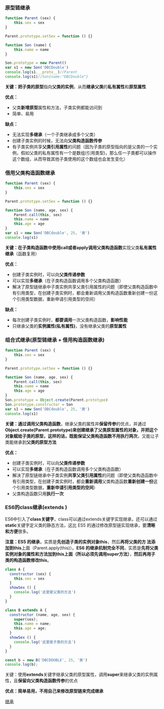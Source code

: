 ### 原型链继承

```js
function Parent (sex) {
    this.sex = sex
}

Parent.prototype.setSex = function () {}

function Son (name) {
    this.name = name
}

Son.prototype = new Parent()
var s1 = new Son('DBCDouble')
console.log(s1.__proto__)//Parent
console.log(s1)//Son{name:"DBCDouble"}
```

**关键：**把**子类的原型**指向**父类的实例**，从而**继承父类**的**私有属性**和**原型属性**

**优点：**

- 父类**新增原型**属性和方法，子类实例都能访问到
- 简单、易用

**缺点：**

- 无法实现**多继承**（一个子类继承成多个父类）
- 创建子类实例的时候，无法向**父类构造函数传参**
- 有子类实例共享**父类引用属性**的问题（因为子类的原型指向的是父类的一个实例，假如父类的私有属性有一个是数组(引用类型)，那么任一子类都可以操作这个数组，从而导致其他子类使用的这个数组也会发生变化）

### 借用父类构造函数继承

```js
function Parent (sex) {
    this.sex = sex
}

Parent.prototype.setSex = function () {}

function Son (name, age, sex) {
    Parent.call(this, sex)
    this.name = name
    this.age = age
}
var s1 = new Son('DBCdouble', 25, '男')
console.log(s1)
```

**关键：在子类构造函数中使用call或者apply调用父类构造函数**实现父类**私有属性继承**（函数复用）

**优点：**

- 创建子类实例时，可以向**父类传递参数**
- 可以实现**多继承**（在子类构造函数调用多个父类构造函数）
- 解决了原型链继承中子类实例共享父类引用属性的问题（即使父类构造函数中有引用类型，在创建子类实例时，都会重新调用父类构造函数重新创建一份这个引用类型数据，重新申请引用类型的空间）

**缺点：**

- 每次创建子类实例时，**都要调用**一次父类构造函数，**影响性能**
- 只继承父类的**实例属性(私有属性)**，没有继承父类的**原型属性**

### 组合式继承(原型链继承 + 借用构造函数继承)

```js
function Parent (sex) {
    this.sex = sex
}

Parent.prototype.setSex = function () {}

function Son (name, age, sex) {
    Parent.call(this, sex)
    this.name = name
    this.age = age
}
Son.prototype = Object.create(Parent.prototype)
Son.prototype.constructor = Son
var s1 = new Son('DBCdouble', 25, '男')
console.log(s1)
```

**关键：**通过**调用父类构造函数**，继承父类的属性并**保留传参**的优点，并通过**Object.create(Parent.prototype)**来创建继承了父类原型属性的对象，并把这个对象赋给子类的原型，这样的话，既能保证父类构造函数**不用执行两次**，又能让子类能继承到**父类的原型方法**

**优点：**

- 创建子类实例时，可以向**父类传递参数**
- 可以实现**多继承**（在子类构造函数调用多个父类构造函数）
- 解决了原型链继承中子类实例**共享父类引用属性**的问题（即使父类构造函数中有引用类型，在创建子类实例时，都会**重新调用**父类构造函数**重新创建一份**这个引用类型数据，**重新申请引用类型的空间**）
- 父类构造函数只用**执行一次**

### ES6的class继承(extends )

ES6中引入了**class关键字**，class可以通过extends关键字实现继承，还可以通过**static**关键字定义类的静态方法，这比 ES5 的通过修改原型链实现继承，要**清晰和方便**很多。 

 **注意：ES5 的继承**，实质是**先创造子类的实例对象this**，然后**再将父类的方 法添加到this**上面（Parent.apply(this)）。**ES6 的继承机制完全不同**，实质是**先将父类实例对象的属性和方法加到this上面（所以必须先调用super方法）**，**然后再用子类的构造函数修改this**。 

```js
class A {
  constructor (sex) {
    this.sex = sex
  }
  showSex () {
    console.log('这里是父类的方法')
  }
}

class B extends A {
  constructor (name, age, sex) {
    super(sex);
    this.name = name;
    this.age = age;
  }
  showSex () {
    console.log('这里是子类的方法')
  }
}

const b = new B('DBCDOUBLE', 25, '男')
console.log(b);
```

关键：使用**extends**关键字继承父类的原型属性，调用**super**来继承父类的实例属性，且**保留向父类构造函数传参**的优点

**优点：**简单易用，不用自己来**修改原型链来完成继承**

[继承](https://mp.weixin.qq.com/s?__biz=MzA5MTI0ODUzNQ==&mid=2652953547&idx=1&sn=b99234a2ce32dad2b13c7dacfbae7cd7&chksm=8bab3933bcdcb025a60187d4199b152ba5be277a9f9084d5111686a8efbd841bba8310407e24&mpshare=1&scene=23&srcid=09101745ftm15Lhok99owu2N&sharer_sharetime=1599722127093&sharer_shareid=25ae701a97f198fe55b232e2ad321c7e#rd)